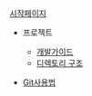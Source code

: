 [시작페이지](https://github.com/khoon-git/ideahub-jbnu/wiki)

* 프로젝트
  * [개발가이드](https://github.com/khoon-git/ideahub-jbnu/wiki/%EA%B0%9C%EB%B0%9C%EA%B0%80%EC%9D%B4%EB%93%9C)
  * [디렉토리 구조](https://github.com/khoon-git/ideahub-jbnu/wiki/%EB%94%94%EB%A0%89%ED%86%A0%EB%A6%AC-%EA%B5%AC%EC%A1%B0)

* [Git사용법](https://github.com/khoon-git/ideahub-jbnu/wiki/Git-%EC%82%AC%EC%9A%A9%EB%B2%95)
